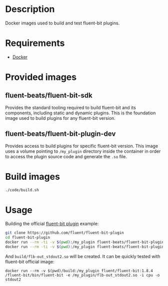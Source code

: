 # Description

Docker images used to build and test fluent-bit plugins.

# Requirements

* [Docker](www.docker.com)


# Provided images
## fluent-beats/fluent-bit-sdk

Provides the standard tooling required to build fluent-bit and its components, including static and dynamic plugins.
This is the foundation image used to build plugins for any fluent-bit version.

## fluent-beats/fluent-bit-plugin-dev

Provides access to build plugins for specific fluent-bit version.
This image uses a volume pointing to `/my_plugin` directory inside the container in order to access the plugin source code and generate the `.so` file.

# Build images
```bash
./code/build.sh
```

# Usage
Building the official [fluent-bit plugin](https://github.com/fluent/fluent-bit-plugin) example:

```bash
git clone https://github.com/fluent/fluent-bit-plugin
cd fluent-bit-plugin
docker run --rm -ti -v $(pwd):/my_plugin fluent-beats/fluent-bit-plugin-dev cmake -DFLB_SOURCE=/usr/src/fluentbit/fluent-bit-1.8.4 -DPLUGIN_NAME=out_stdout2 ../
docker run --rm -ti -v $(pwd):/my_plugin fluent-beats/fluent-bit-plugin-dev make
```

And `build/flb-out_stdout2.so` will be created. It can be quickly tested with fluent-bit official image:

```
docker run --rm -v $(pwd)/build:/my_plugin fluent/fluent-bit:1.8.4 /fluent-bit/bin/fluent-bit -e /my_plugin/flb-out_stdout2.so -i cpu -o stdout2
```
